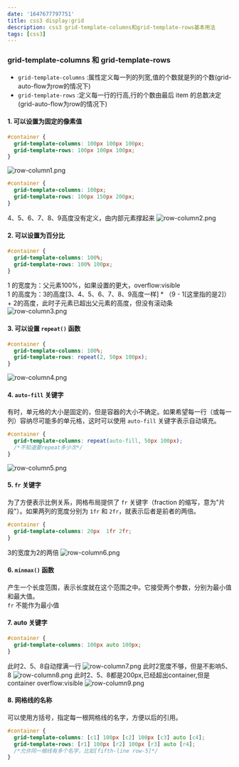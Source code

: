 ```yaml
---
date: '1647677797751'
title: css3 display:grid
description: css3 grid-template-columns和grid-template-rows基本用法
tags: [css3]
---
```


### grid-template-columns 和 grid-template-rows
 - `grid-template-columns` :属性定义每一列的列宽,值的个数就是列的个数(grid-auto-flow为row的情况下)  
 - `grid-template-rows` :定义每一行的行高,行的个数由最后 item 的总数决定(grid-auto-flow为row的情况下)
#### 1. 可以设置为固定的像素值
```css
#container {
  grid-template-columns: 100px 100px 100px;
  grid-template-rows: 100px 100px 100px;
}
```
![row-column1.png](~@assets/image/displayGrid/row-column1.png)
```css
#container {
  grid-template-columns: 100px;
  grid-template-rows: 100px 150px 200px;
}
```
4、5、6、7、8、9高度没有定义，由内部元素撑起来
![row-column2.png](~@assets/image/displayGrid/row-column2.png)

#### 2. 可以设置为百分比
```css
#container {
  grid-template-columns: 100%;
  grid-template-rows: 100% 100px;
}
```
1 的宽度为：父元素100%，如果设置的更大，overflow:visible  
1 的高度为：3的高度[3、4、5、6、7、8、9高度一样] * （9 - 1[这里指的是2]） + 2的高度，此时子元素已超出父元素的高度，但没有滚动条
![row-column3.png](~@assets/image/displayGrid/row-column3.png)

#### 3. 可以设置 `repeat()` 函数
```css
#container {
  grid-template-columns: 100%;
  grid-template-rows: repeat(2, 50px 100px);
}
```
![row-column4.png](~@assets/image/displayGrid/row-column4.png)
#### 4. `auto-fill` 关键字
有时，单元格的大小是固定的，但是容器的大小不确定。如果希望每一行（或每一列）容纳尽可能多的单元格，这时可以使用 `auto-fill` 关键字表示自动填充。
```css
#container {
  grid-template-columns: repeat(auto-fill, 50px 100px);
  /*不知道要repeat多少次*/
}
```
![row-column5.png](~@assets/image/displayGrid/row-column5.png)
#### 5. `fr` 关键字
为了方便表示比例关系，网格布局提供了 `fr` 关键字（fraction 的缩写，意为"片段"）。如果两列的宽度分别为 `1fr` 和 `2fr`，就表示后者是前者的两倍。
```css
#container {
  grid-template-columns: 20px  1fr 2fr;
}
```
3的宽度为2的两倍
![row-column6.png](~@assets/image/displayGrid/row-column6.png)
#### 6. `minmax()` 函数
产生一个长度范围，表示长度就在这个范围之中。它接受两个参数，分别为最小值和最大值。  
`fr` 不能作为最小值
#### 7. auto 关键字
```css
#container {
  grid-template-columns: 100px auto 100px;
}
```
此时2、5、8自动撑满一行
![row-column7.png](~@assets/image/displayGrid/row-column7.png)
此时2宽度不够，但是不影响5、8
![row-column8.png](~@assets/image/displayGrid/row-column8.png)
此时2、5、8都是200px,已经超出container,但是container overflow:visible
![row-column9.png](~@assets/image/displayGrid/row-column9.png)
#### 8. 网格线的名称
可以使用方括号，指定每一根网格线的名字，方便以后的引用。
```css
#container {
  grid-template-columns: [c1] 100px [c2] 100px [c3] auto [c4];
  grid-template-rows: [r1] 100px [r2] 100px [r3] auto [r4];
  /*允许同一根线有多个名字，比如[fifth-line row-5]*/
}
```
